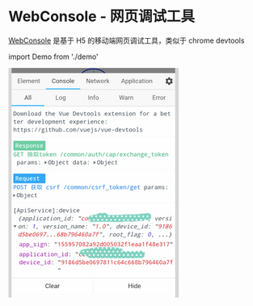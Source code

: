 # WebConsole - 网页调试工具

[WebConsole](https://github.com/whinc/web-console) 是基于 H5 的移动端网页调试工具，类似于 chrome devtools

import Demo from './demo'

<Demo/>

![](./webconsole.png)
